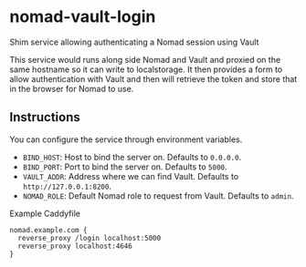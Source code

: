 # nomad-vault-login

Shim service allowing authenticating a Nomad session using Vault

This service would runs along side Nomad and Vault and proxied on the same hostname so it can write to localstorage. It then provides a form to allow authentication with Vault and then will retrieve the token and store that in the browser for Nomad to use.

## Instructions

You can configure the service through environment variables.

* `BIND_HOST`: Host to bind the server on. Defaults to `0.0.0.0`.
* `BIND_PORT`: Port to bind the server on. Defaults to `5000`.
* `VAULT_ADDR`: Address where we can find Vault. Defaults to `http://127.0.0.1:8200`.
* `NOMAD_ROLE`: Default Nomad role to request from Vault. Defaults to `admin`.

Example Caddyfile

```caddyfile
nomad.example.com {
  reverse_proxy /login localhost:5000
  reverse_proxy localhost:4646
}
```
